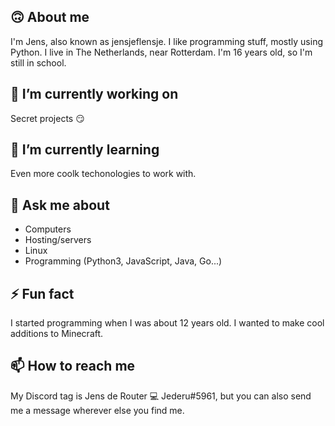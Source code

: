 ## 🙃 About me
I'm Jens, also known as jensjeflensje. I like programming stuff, mostly using Python. I live in The Netherlands, near Rotterdam. I'm 16 years old, so I'm still in school.

## 🔭 I’m currently working on
Secret projects 😏


## 🌱 I’m currently learning
Even more coolk techonologies to work with.

## 💬 Ask me about
- Computers
- Hosting/servers
- Linux
- Programming (Python3, JavaScript, Java, Go...)

## ⚡ Fun fact
I started programming when I was about 12 years old. I wanted to make cool additions to Minecraft.

## 📫 How to reach me
My Discord tag is Jens de Router 💻 Jederu#5961, but you can also send me a message wherever else you find me.
